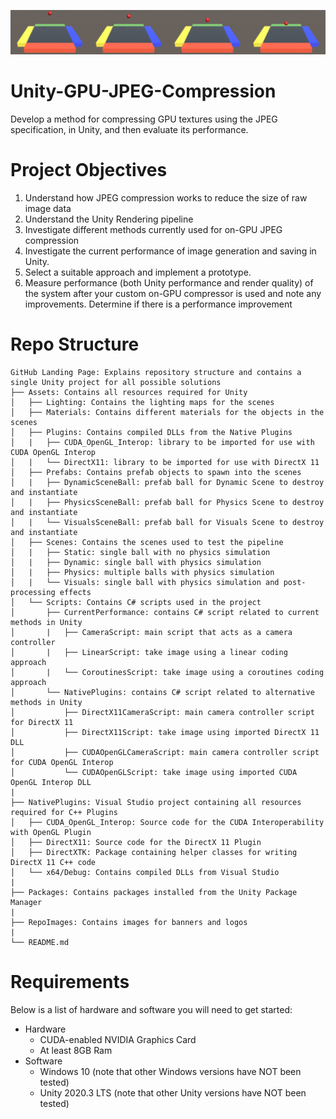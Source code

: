 ![project_banner](RepoImages/ProjectBanner.png)

# Unity-GPU-JPEG-Compression

Develop a method for compressing GPU textures using the JPEG specification, in Unity, and then evaluate its performance.

# Project Objectives

1. Understand how JPEG compression works to reduce the size of raw image data
2. Understand the Unity Rendering pipeline
3. Investigate different methods currently used for on-GPU JPEG compression
4. Investigate the current performance of image generation and saving in Unity.
5. Select a suitable approach and implement a prototype.
6. Measure performance (both Unity performance and render quality) of the system after your custom
on-GPU compressor is used and note any improvements. Determine if there is a performance
improvement

# Repo Structure
```
GitHub Landing Page: Explains repository structure and contains a single Unity project for all possible solutions
├── Assets: Contains all resources required for Unity
│   ├── Lighting: Contains the lighting maps for the scenes
│   ├── Materials: Contains different materials for the objects in the scenes
│   ├── Plugins: Contains compiled DLLs from the Native Plugins
│   |   ├── CUDA_OpenGL_Interop: library to be imported for use with CUDA OpenGL Interop
│   |   └── DirectX11: library to be imported for use with DirectX 11
│   ├── Prefabs: Contains prefab objects to spawn into the scenes
│   |   ├── DynamicSceneBall: prefab ball for Dynamic Scene to destroy and instantiate 
│   |   ├── PhysicsSceneBall: prefab ball for Physics Scene to destroy and instantiate
│   |   └── VisualsSceneBall: prefab ball for Visuals Scene to destroy and instantiate
│   ├── Scenes: Contains the scenes used to test the pipeline
│   |   ├── Static: single ball with no physics simulation 
│   |   ├── Dynamic: single ball with physics simulation 
│   |   ├── Physics: multiple balls with physics simulation 
│   |   └── Visuals: single ball with physics simulation and post-processing effects 
│   └── Scripts: Contains C# scripts used in the project
│       ├── CurrentPerformance: contains C# script related to current methods in Unity
│       |   ├── CameraScript: main script that acts as a camera controller
│       |   ├── LinearScript: take image using a linear coding approach
│       |   └── CoroutinesScript: take image using a coroutines coding approach 
│       └── NativePlugins: contains C# script related to alternative methods in Unity
│           ├── DirectX11CameraScript: main camera controller script for DirectX 11
│           ├── DirectX11Script: take image using imported DirectX 11 DLL
│           ├── CUDAOpenGLCameraScript: main camera controller script for CUDA OpenGL Interop
│           └── CUDAOpenGLScript: take image using imported CUDA OpenGL Interop DLL
|
├── NativePlugins: Visual Studio project containing all resources required for C++ Plugins
│   ├── CUDA_OpenGL_Interop: Source code for the CUDA Interoperability with OpenGL Plugin
│   ├── DirectX11: Source code for the DirectX 11 Plugin
│   ├── DirectXTK: Package containing helper classes for writing DirectX 11 C++ code 
│   └── x64/Debug: Contains compiled DLLs from Visual Studio
|
├── Packages: Contains packages installed from the Unity Package Manager
|
├── RepoImages: Contains images for banners and logos
|
└── README.md
```

# Requirements

Below is a list of hardware and software you will need to get started:

- Hardware
    - CUDA-enabled NVIDIA Graphics Card
    - At least 8GB Ram
- Software
    - Windows 10 (note that other Windows versions have NOT been tested)
    - Unity 2020.3 LTS (note that other Unity versions have NOT been tested)
